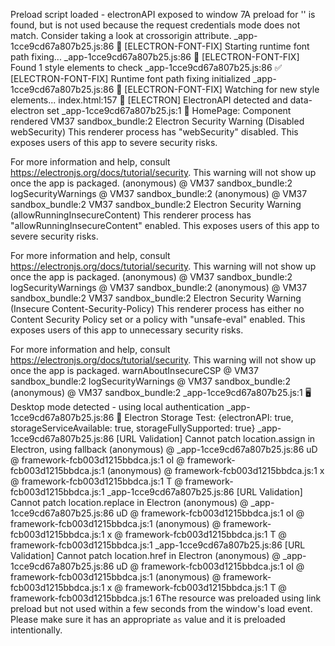  Preload script loaded - electronAPI exposed to window
7A preload for '<URL>' is found, but is not used because the request credentials mode does not match. Consider taking a look at crossorigin attribute.
_app-1cce9cd67a807b25.js:86 🔧 [ELECTRON-FONT-FIX] Starting runtime font path fixing...
_app-1cce9cd67a807b25.js:86 📄 [ELECTRON-FONT-FIX] Found 1 style elements to check
_app-1cce9cd67a807b25.js:86 ✅ [ELECTRON-FONT-FIX] Runtime font path fixing initialized
_app-1cce9cd67a807b25.js:86 👀 [ELECTRON-FONT-FIX] Watching for new style elements...
index.html:157 🚀 [ELECTRON] ElectronAPI detected and data-electron set
_app-1cce9cd67a807b25.js:1 🏡 HomePage: Component rendered
VM37 sandbox_bundle:2 Electron Security Warning (Disabled webSecurity) This renderer process has "webSecurity" disabled. This
  exposes users of this app to severe security risks.

For more information and help, consult
https://electronjs.org/docs/tutorial/security.
This warning will not show up
once the app is packaged.
(anonymous) @ VM37 sandbox_bundle:2
logSecurityWarnings @ VM37 sandbox_bundle:2
(anonymous) @ VM37 sandbox_bundle:2
VM37 sandbox_bundle:2 Electron Security Warning (allowRunningInsecureContent) This renderer process has "allowRunningInsecureContent"
  enabled. This exposes users of this app to severe security risks.

  
For more information and help, consult
https://electronjs.org/docs/tutorial/security.
This warning will not show up
once the app is packaged.
(anonymous) @ VM37 sandbox_bundle:2
logSecurityWarnings @ VM37 sandbox_bundle:2
(anonymous) @ VM37 sandbox_bundle:2
VM37 sandbox_bundle:2 Electron Security Warning (Insecure Content-Security-Policy) This renderer process has either no Content Security
  Policy set or a policy with "unsafe-eval" enabled. This exposes users of
  this app to unnecessary security risks.

For more information and help, consult
https://electronjs.org/docs/tutorial/security.
This warning will not show up
once the app is packaged.
warnAboutInsecureCSP @ VM37 sandbox_bundle:2
logSecurityWarnings @ VM37 sandbox_bundle:2
(anonymous) @ VM37 sandbox_bundle:2
_app-1cce9cd67a807b25.js:1 🖥️ Desktop mode detected - using local authentication
_app-1cce9cd67a807b25.js:86 🔧 Electron Storage Test: {electronAPI: true, storageServiceAvailable: true, storageFullySupported: true}
_app-1cce9cd67a807b25.js:86 [URL Validation] Cannot patch location.assign in Electron, using fallback
(anonymous) @ _app-1cce9cd67a807b25.js:86
uD @ framework-fcb003d1215bbdca.js:1
oI @ framework-fcb003d1215bbdca.js:1
(anonymous) @ framework-fcb003d1215bbdca.js:1
x @ framework-fcb003d1215bbdca.js:1
T @ framework-fcb003d1215bbdca.js:1
_app-1cce9cd67a807b25.js:86 [URL Validation] Cannot patch location.replace in Electron
(anonymous) @ _app-1cce9cd67a807b25.js:86
uD @ framework-fcb003d1215bbdca.js:1
oI @ framework-fcb003d1215bbdca.js:1
(anonymous) @ framework-fcb003d1215bbdca.js:1
x @ framework-fcb003d1215bbdca.js:1
T @ framework-fcb003d1215bbdca.js:1
_app-1cce9cd67a807b25.js:86 [URL Validation] Cannot patch location.href in Electron
(anonymous) @ _app-1cce9cd67a807b25.js:86
uD @ framework-fcb003d1215bbdca.js:1
oI @ framework-fcb003d1215bbdca.js:1
(anonymous) @ framework-fcb003d1215bbdca.js:1
x @ framework-fcb003d1215bbdca.js:1
T @ framework-fcb003d1215bbdca.js:1
6The resource <URL> was preloaded using link preload but not used within a few seconds from the window's load event. Please make sure it has an appropriate `as` value and it is preloaded intentionally.